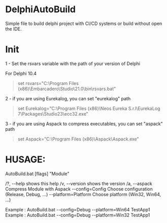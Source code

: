 # DelphiAutoBuild
Simple file to build delphi project with CI/CD systems or build without open the IDE.


# Init 

1 - Set the rsvars variable with the path of your version of Delphi
   
   For Delphi 10.4 
> set rsvars="C:\Program Files (x86)\Embarcadero\Studio\21.0\bin\rsvars.bat"
   
2 - if you are using Eurekalog, you can set "eurekalog" path 

> set Eurekalog="C:\Program Files (x86)\Neos Eureka S.r.l\EurekaLog 7\Packages\Studio23\ecc32.exe" 	


3 - if you are using Aspack to compress executables, you can set "aspack" path

> set Aspack="C:\Program Files (x86)\Aspack\Aspack.exe"
   
# HUSAGE:
  AutoBuild.bat [flags] "Module"

  /?, --help              shows this help
  /v, --version           shows the version
  /a, --aspack            Compress Module with Aspack
  --config=Config         Choose configuration (Release, Debug, ...)
  --platform=Platform     Choose platform (Win32, Win64, ...)

 Example : AutoBuild.bat --config=Debug --platform=Win64 TestApp1
 Example : AutoBuild.bat --config=Debug --platform=Win32 TestApp1